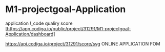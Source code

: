 # M1-projectgoal-Application
application
!_code qualiry score [https://app.codiga.io/public/project/31291/M1-projectgoal-Application/dashboard]

https://api.codiga.io/project/31291/score/svg
ONLINE APPLICATION FOM

